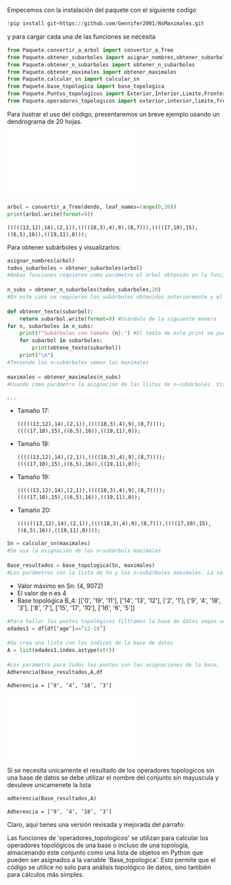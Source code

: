 Empecemos con la instalación del paquete con el siguiente codigo

```python
!pip install git+https://github.com/Gennifer2001/NsMaximales.git
```
y para cargar cada una de las funciones se necesita

```python
from Paquete.convertir_a_arbol import convertir_a_Tree
from Paquete.obtener_subarboles import asignar_nombres,obtener_subarboles
from Paquete.obtener_n_subarboles import obtener_n_subarboles
from Paquete.obtener_maximales import obtener_maximales
from Paquete.calcular_sn import calcular_sn
from Paquete.base_topologica import base_topologica
from Paquete.Puntos_topologicos import Exterior,Interior,Limite,Frontera,Adherencia
from Paquete.operadores_topologicos import exterior,interior,limite,frontera,adherencia
```
Para ilustrar el uso del código, presentaremos un breve ejemplo usando un dendrograma de 20 hojas.

![Dendrograma arbitrario con 20 hojas](READ_ME/dendro.pdf)

```python
arbol = convertir_a_Tree(dendo, leaf_names=range(0,20))
print(arbol.write(format=9))
```

```
(((((13,12),14),(2,1)),((((18,3),4),9),(8,7))),((((17,10),15),((6,5),16)),((19,11),0)));
```

Para obtener subárboles y visualizarlos:

```python
asignar_nombres(arbol)
todos_subarboles = obtener_subarboles(arbol)
#Ambas funciones requieren como parámetro el árbol obtenido en la función anterior

n_subs = obtener_n_subarboles(todos_subarboles,20)
#En este caso se requieren los subárboles obtenidos anteriormente y el número de datos. Para poder visualizarlos se puede definir la siguiente función

def obtener_texto(subarbol):
    return subarbol.write(format=9) #Usándolo de la siguiente manera
for n, subarboles in n_subs:
    print(f"Subárboles con tamaño {n}:") #El texto de este print se puede cambiar
    for subarbol in subarboles:
        print(obtene_texto(subarbol))
    print("\n")
#Teniendo los n−subárboles vemos los maximales

maximales = obtener_maximales(n_subs)
#Usando como parámetro la asignación de las listas de n−subárboles. Visualizandolo de la misma forma
```
.
.
.

- Tamaño 17:
  ```
  (((((13,12),14),(2,1)),((((18,3),4),9),(8,7))));
  ((((17,10),15),((6,5),16)),((19,11),0));
  ```

- Tamaño 18:
  ```
  (((((13,12),14),(2,1)),((((18,3),4),9),(8,7))));
  ((((17,10),15),((6,5),16)),((19,11),0));
  ```

- Tamaño 19:
  ```
  (((((13,12),14),(2,1)),((((18,3),4),9),(8,7))));
  ((((17,10),15),((6,5),16)),((19,11),0));
  ```

- Tamaño 20:
  ```
  ((((((13,12),14),(2,1)),((((18,3),4),9),(8,7))),((((17,10),15),((6,5),16)),((19,11),0))));
  ```


```python
Sn = calcular_sn(maximales)
#Se usa la asignación de los n−subárbols maximales

Base_resultados = base_topologica(Sn, maximales)
#Los parámetros son la lista de Sn y los n−subárboles maximales. La salida es
```

- Valor máximo en Sn: (4, 9072)
- El valor de n es 4
- Base topológica B_4: [['0', '19', '11'], ['14', '13', '12'], ['2', '1'], ['9', '4', '18', '3'], ['8', '7'], ['15', '17', '10'], ['16', '6', '5']]

```python
#Para hallar los puntos topológicos filtramos la base de datos según se quiera. En este caso filtramos los datos por el rango de edad de 12-18 años
edades1 = df[df[’age’]==’12-18’]

#Se crea una lista con los índices de la base de datos
A = list(edades1.index.astype(str))

#Los parámetro para todos los puntos son las asignaciones de la base, la lista de índices y la base de datos usada respectivamente. La salida de cada uno es una lista con los índices que pertenecen al conjunto y un dataframe con estos puntos filtrados. Por ejemplo:
Adherencia(Base_resultados,A,df
```
```
Adherencia = [’9’, ’4’, ’18’, ’3’]
```
![Python](READ_ME/python.pdf)

Si se necesita unicamente el resultado de los operadores topologicos sin una base de datos se debe utilizar el nombre del conjunto sin mayuscula y devuleve unicamenete la lista

```python
adherencia(Base_resultados,A)
```
```
Adherencia = [’9’, ’4’, ’18’, ’3’]
```

Claro, aquí tienes una versión revisada y mejorada del párrafo:

Las funciones de 'operadores_topologicos' se utilizan para calcular los operadores topológicos de una base o incluso de una topología, almacenando este conjunto como una lista de objetos en Python que pueden ser asignados a la variable 'Base_topologica'. Esto permite que el código se utilice no solo para análisis topológico de datos, sino también para cálculos más simples.
